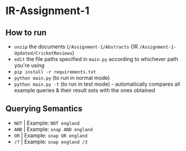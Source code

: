 # IR-Assignment-1

## How to run
- `unzip` the documents (`/Assignment-1/Abstracts` OR `/Assignment-1-Updated/CricketReviews`)
- `edit` the file paths specified in `main.py` according to whichever path you're using
- `pip install -r requirements.txt`
- `python main.py` (to run in normal mode)
- `python main.py -t` (to run in test mode) - automatically compares all example queries & their result sets with the ones obtained


## Querying Semantics
- `NOT` | Example: ``NOT england``
- `AND` | Example: ``snap AND england``
- `OR`  | Example: ``snap OR england``
- `/?`  | Example: ``snap england /3``
